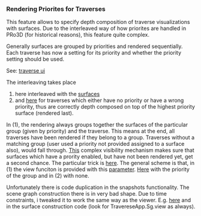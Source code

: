 ### Rendering Priorites for Traverses


This feature allows to specify depth composition of traverse visualizations with surfaces.
Due to the interleaved way of how priorites are handled in PRo3D (for historical reasons), this feature quite complex.


Generally surfaces are grouped by priorities and rendered sequentially. Each traverse has now a setting for its priority and whether the priority setting should be used.

See: [traverse ui](../src/PRo3D.Viewer/TraverseApp.fs#L69)

The interleaving takes place 
 1. here interleaved with the [surfaces](https://github.com/pro3d-space/PRo3D/blob/1bfdf40dab3b1fd19699ec964db14e7cb387b9d2/src/PRo3D.Viewer/Viewer/Viewer-Utils.fs#L1045)
 2. and [here](https://github.com/pro3d-space/PRo3D/blob/5e6434ef1004fa9d47e780194bb361d73d3033c2/src/PRo3D.Viewer/Viewer/Viewer.fs#L2011) for traverses which either have no priority or have a wrong priority, thus are correctly depth composed on top of the highest priority surface (rendered last).

 In (1), the rendering always groups together the surfaces of the particular group (given by priority) and the traverse. This means at the end, all traverses have been rendered if they belong to a group.
 Traverses without a matching group (user used a priority not provided assigned to a surface also), would fall through.
 [This](https://github.com/pro3d-space/PRo3D/blob/1bfdf40dab3b1fd19699ec964db14e7cb387b9d2/src/PRo3D.Viewer/TraverseApp.fs#L860) complex visibility mechanism makes sure that surfaces which have a prority enabled, but have not been rendered yet, get a second chance. The particular trick is [here](https://github.com/pro3d-space/PRo3D/blob/1bfdf40dab3b1fd19699ec964db14e7cb387b9d2/src/PRo3D.Viewer/TraverseApp.fs#L869). 
 The general scheme is that, in (1) the view funciton is provided with this [parameter](https://github.com/pro3d-space/PRo3D/blob/1bfdf40dab3b1fd19699ec964db14e7cb387b9d2/src/PRo3D.Viewer/TraverseApp.fs#L852). [Here](https://github.com/pro3d-space/PRo3D/blob/1bfdf40dab3b1fd19699ec964db14e7cb387b9d2/src/PRo3D.Viewer/Viewer/Viewer-Utils.fs#L1055) with the priority of the group and in (2) with none.

 Unfortunately there is code duplication in the snapshots functionality. The scene graph construction there is in very bad shape. Due to time constraints, i tweaked it to work the same way as the viewer. E.g. [here](https://github.com/pro3d-space/PRo3D/blob/1bfdf40dab3b1fd19699ec964db14e7cb387b9d2/src/PRo3D.Viewer/Viewer/SnapshotSg.fs#L378) and in the surface construction code (look for TravereseApp.Sg.view as always).